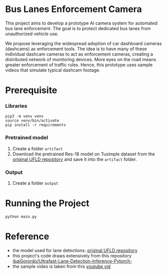 # Bus Lanes Enforcement Camera
This project aims to develop a prototype AI camera system for automated bus lane enforcement. The goal is to protect dedicated bus lanes from unauthorized vehicle use.

We propose leveraging the widespread adoption of car dashboard cameras (dashcams) as enforcement tools. The idea is to have many of these individual dashcam cameras to act as enforcement cameras, creating a distributed network of monitoring devices. More eyes on the road means greater enforcement of traffic rules. Hence, this prototype uses sample videos that simulate typical dashcam footage.

# Prerequisite

### Libraries
```shell
pip3 -m venv venv
source venv/bin/activate
pip install -r requirements
```

### Pretrained model
1. Create a folder `artifact`
2. Download the pretrained Res-18 model on Tusimple dataset from the [original UFLD repository](https://github.com/cfzd/Ultra-Fast-Lane-Detection) and save it into the `artifact` folder.

### Output
1. Create a folder `output`

# Running the Project

 ```shell
 python main.py
 ```



# Reference

- the model used for lane detections: [original UFLD repository](https://github.com/cfzd/Ultra-Fast-Lane-Detection)
- this project's code draws extensively from this repository [ibaiGorordo/Ultrafast-Lane-Detection-Inference-Pytorch-](https://github.com/ibaiGorordo/Ultrafast-Lane-Detection-Inference-Pytorch-/tree/main)
- the sample video is taken from this [youtube vid](https://www.youtube.com/watch?v=qCW_hJTGTLQ&t=2s)
